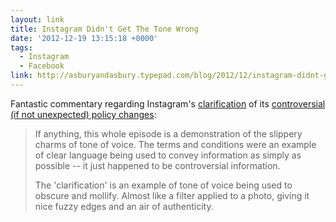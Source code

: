 ```yaml
---
layout: link
title: Instagram Didn't Get The Tone Wrong
date: '2012-12-19 13:15:18 +0000'
tags:
  - Instagram
  - Facebook
link: http://asburyandasbury.typepad.com/blog/2012/12/instagram-didnt-get-the-tone-wrong.html
---
```

Fantastic commentary regarding Instagram's [clarification][1] of its [controversial (if not unexpected) policy changes][2]:

> If anything, this whole episode is a demonstration of the slippery charms of tone of voice. The terms and conditions were an example of clear language being used to convey information as simply as possible -- it just happened to be controversial information.
> 
> The 'clarification' is an example of tone of voice being used to obscure and mollify. Almost like a filter applied to a photo, giving it nice fuzzy edges and an air of authenticity.

[1]: http://blog.instagram.com/post/38252135408/thank-you-and-were-listening
[2]: http://www.guardian.co.uk/technology/2012/dec/18/facebook-instagram-sell-uploaded-photos